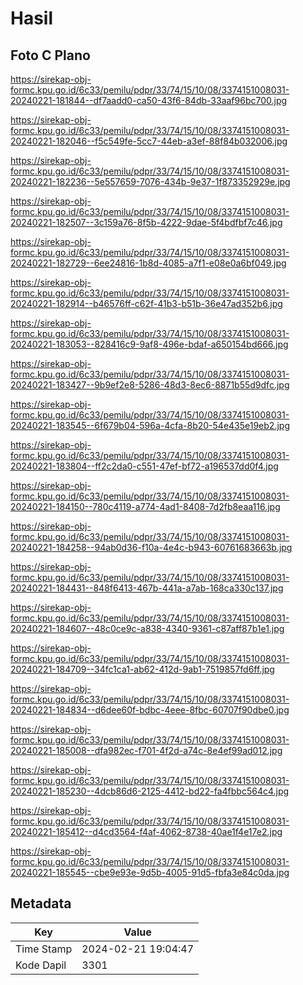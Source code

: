 # Hasil

## Foto C Plano

https://sirekap-obj-formc.kpu.go.id/6c33/pemilu/pdpr/33/74/15/10/08/3374151008031-20240221-181844--df7aadd0-ca50-43f6-84db-33aaf96bc700.jpg

https://sirekap-obj-formc.kpu.go.id/6c33/pemilu/pdpr/33/74/15/10/08/3374151008031-20240221-182046--f5c549fe-5cc7-44eb-a3ef-88f84b032006.jpg

https://sirekap-obj-formc.kpu.go.id/6c33/pemilu/pdpr/33/74/15/10/08/3374151008031-20240221-182236--5e557659-7076-434b-9e37-1f873352929e.jpg

https://sirekap-obj-formc.kpu.go.id/6c33/pemilu/pdpr/33/74/15/10/08/3374151008031-20240221-182507--3c159a76-8f5b-4222-9dae-5f4bdfbf7c46.jpg

https://sirekap-obj-formc.kpu.go.id/6c33/pemilu/pdpr/33/74/15/10/08/3374151008031-20240221-182729--6ee24816-1b8d-4085-a7f1-e08e0a6bf049.jpg

https://sirekap-obj-formc.kpu.go.id/6c33/pemilu/pdpr/33/74/15/10/08/3374151008031-20240221-182914--b46576ff-c62f-41b3-b51b-36e47ad352b6.jpg

https://sirekap-obj-formc.kpu.go.id/6c33/pemilu/pdpr/33/74/15/10/08/3374151008031-20240221-183053--828416c9-9af8-496e-bdaf-a650154bd666.jpg

https://sirekap-obj-formc.kpu.go.id/6c33/pemilu/pdpr/33/74/15/10/08/3374151008031-20240221-183427--9b9ef2e8-5286-48d3-8ec6-8871b55d9dfc.jpg

https://sirekap-obj-formc.kpu.go.id/6c33/pemilu/pdpr/33/74/15/10/08/3374151008031-20240221-183545--6f679b04-596a-4cfa-8b20-54e435e19eb2.jpg

https://sirekap-obj-formc.kpu.go.id/6c33/pemilu/pdpr/33/74/15/10/08/3374151008031-20240221-183804--ff2c2da0-c551-47ef-bf72-a196537dd0f4.jpg

https://sirekap-obj-formc.kpu.go.id/6c33/pemilu/pdpr/33/74/15/10/08/3374151008031-20240221-184150--780c4119-a774-4ad1-8408-7d2fb8eaa116.jpg

https://sirekap-obj-formc.kpu.go.id/6c33/pemilu/pdpr/33/74/15/10/08/3374151008031-20240221-184258--94ab0d36-f10a-4e4c-b943-60761683663b.jpg

https://sirekap-obj-formc.kpu.go.id/6c33/pemilu/pdpr/33/74/15/10/08/3374151008031-20240221-184431--848f6413-467b-441a-a7ab-168ca330c137.jpg

https://sirekap-obj-formc.kpu.go.id/6c33/pemilu/pdpr/33/74/15/10/08/3374151008031-20240221-184607--48c0ce9c-a838-4340-9361-c87aff87b1e1.jpg

https://sirekap-obj-formc.kpu.go.id/6c33/pemilu/pdpr/33/74/15/10/08/3374151008031-20240221-184709--34fc1ca1-ab62-412d-9ab1-7519857fd6ff.jpg

https://sirekap-obj-formc.kpu.go.id/6c33/pemilu/pdpr/33/74/15/10/08/3374151008031-20240221-184834--d6dee60f-bdbc-4eee-8fbc-60707f90dbe0.jpg

https://sirekap-obj-formc.kpu.go.id/6c33/pemilu/pdpr/33/74/15/10/08/3374151008031-20240221-185008--dfa982ec-f701-4f2d-a74c-8e4ef99ad012.jpg

https://sirekap-obj-formc.kpu.go.id/6c33/pemilu/pdpr/33/74/15/10/08/3374151008031-20240221-185230--4dcb86d6-2125-4412-bd22-fa4fbbc564c4.jpg

https://sirekap-obj-formc.kpu.go.id/6c33/pemilu/pdpr/33/74/15/10/08/3374151008031-20240221-185412--d4cd3564-f4af-4062-8738-40ae1f4e17e2.jpg

https://sirekap-obj-formc.kpu.go.id/6c33/pemilu/pdpr/33/74/15/10/08/3374151008031-20240221-185545--cbe9e93e-9d5b-4005-91d5-fbfa3e84c0da.jpg


## Metadata

| Key        | Value               |
| ---------- | ------------------- |
| Time Stamp | 2024-02-21 19:04:47 |
| Kode Dapil | 3301                |



